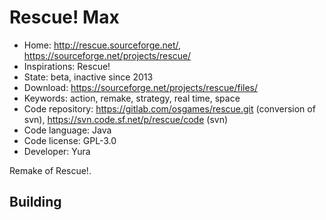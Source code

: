 # Rescue! Max

- Home: http://rescue.sourceforge.net/, https://sourceforge.net/projects/rescue/
- Inspirations: Rescue!
- State: beta, inactive since 2013
- Download: https://sourceforge.net/projects/rescue/files/
- Keywords: action, remake, strategy, real time, space
- Code repository: https://gitlab.com/osgames/rescue.git (conversion of svn), https://svn.code.sf.net/p/rescue/code (svn)
- Code language: Java
- Code license: GPL-3.0
- Developer: Yura

Remake of Rescue!.

## Building
